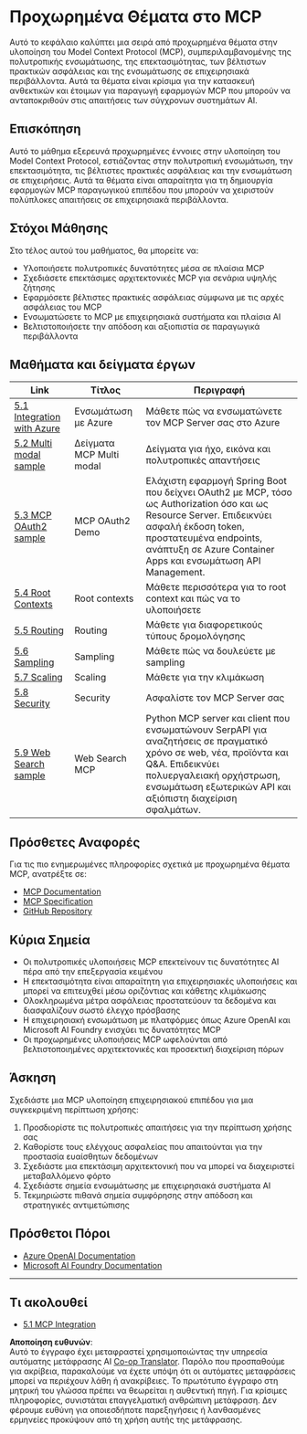 <!--
CO_OP_TRANSLATOR_METADATA:
{
  "original_hash": "494d87e1c4b9239c70f6a341fcc59a48",
  "translation_date": "2025-06-02T19:03:32+00:00",
  "source_file": "05-AdvancedTopics/README.md",
  "language_code": "el"
}
-->
# Προχωρημένα Θέματα στο MCP

Αυτό το κεφάλαιο καλύπτει μια σειρά από προχωρημένα θέματα στην υλοποίηση του Model Context Protocol (MCP), συμπεριλαμβανομένης της πολυτροπικής ενσωμάτωσης, της επεκτασιμότητας, των βέλτιστων πρακτικών ασφάλειας και της ενσωμάτωσης σε επιχειρησιακά περιβάλλοντα. Αυτά τα θέματα είναι κρίσιμα για την κατασκευή ανθεκτικών και έτοιμων για παραγωγή εφαρμογών MCP που μπορούν να ανταποκριθούν στις απαιτήσεις των σύγχρονων συστημάτων AI.

## Επισκόπηση

Αυτό το μάθημα εξερευνά προχωρημένες έννοιες στην υλοποίηση του Model Context Protocol, εστιάζοντας στην πολυτροπική ενσωμάτωση, την επεκτασιμότητα, τις βέλτιστες πρακτικές ασφάλειας και την ενσωμάτωση σε επιχειρήσεις. Αυτά τα θέματα είναι απαραίτητα για τη δημιουργία εφαρμογών MCP παραγωγικού επιπέδου που μπορούν να χειριστούν πολύπλοκες απαιτήσεις σε επιχειρησιακά περιβάλλοντα.

## Στόχοι Μάθησης

Στο τέλος αυτού του μαθήματος, θα μπορείτε να:

- Υλοποιήσετε πολυτροπικές δυνατότητες μέσα σε πλαίσια MCP
- Σχεδιάσετε επεκτάσιμες αρχιτεκτονικές MCP για σενάρια υψηλής ζήτησης
- Εφαρμόσετε βέλτιστες πρακτικές ασφάλειας σύμφωνα με τις αρχές ασφάλειας του MCP
- Ενσωματώσετε το MCP με επιχειρησιακά συστήματα και πλαίσια AI
- Βελτιστοποιήσετε την απόδοση και αξιοπιστία σε παραγωγικά περιβάλλοντα

## Μαθήματα και δείγματα έργων

| Link | Τίτλος | Περιγραφή |
|------|--------|-----------|
| [5.1 Integration with Azure](./mcp-integration/README.md) | Ενσωμάτωση με Azure | Μάθετε πώς να ενσωματώνετε τον MCP Server σας στο Azure |
| [5.2 Multi modal sample](./mcp-multi-modality/README.md) | Δείγματα MCP Multi modal | Δείγματα για ήχο, εικόνα και πολυτροπικές απαντήσεις |
| [5.3 MCP OAuth2 sample](../../../05-AdvancedTopics/mcp-oauth2-demo) | MCP OAuth2 Demo | Ελάχιστη εφαρμογή Spring Boot που δείχνει OAuth2 με MCP, τόσο ως Authorization όσο και ως Resource Server. Επιδεικνύει ασφαλή έκδοση token, προστατευμένα endpoints, ανάπτυξη σε Azure Container Apps και ενσωμάτωση API Management. |
| [5.4 Root Contexts](./mcp-root-contexts/README.md) | Root contexts | Μάθετε περισσότερα για το root context και πώς να το υλοποιήσετε |
| [5.5 Routing](./mcp-routing/README.md) | Routing | Μάθετε για διαφορετικούς τύπους δρομολόγησης |
| [5.6 Sampling](./mcp-sampling/README.md) | Sampling | Μάθετε πώς να δουλεύετε με sampling |
| [5.7 Scaling](./mcp-scaling/README.md) | Scaling | Μάθετε για την κλιμάκωση |
| [5.8 Security](./mcp-security/README.md) | Security | Ασφαλίστε τον MCP Server σας |
| [5.9 Web Search sample](./web-search-mcp/README.md) | Web Search MCP | Python MCP server και client που ενσωματώνουν SerpAPI για αναζητήσεις σε πραγματικό χρόνο σε web, νέα, προϊόντα και Q&A. Επιδεικνύει πολυεργαλειακή ορχήστρωση, ενσωμάτωση εξωτερικών API και αξιόπιστη διαχείριση σφαλμάτων. |

## Πρόσθετες Αναφορές

Για τις πιο ενημερωμένες πληροφορίες σχετικά με προχωρημένα θέματα MCP, ανατρέξτε σε:
- [MCP Documentation](https://modelcontextprotocol.io/)
- [MCP Specification](https://spec.modelcontextprotocol.io/)
- [GitHub Repository](https://github.com/modelcontextprotocol)

## Κύρια Σημεία

- Οι πολυτροπικές υλοποιήσεις MCP επεκτείνουν τις δυνατότητες AI πέρα από την επεξεργασία κειμένου
- Η επεκτασιμότητα είναι απαραίτητη για επιχειρησιακές υλοποιήσεις και μπορεί να επιτευχθεί μέσω οριζόντιας και κάθετης κλιμάκωσης
- Ολοκληρωμένα μέτρα ασφάλειας προστατεύουν τα δεδομένα και διασφαλίζουν σωστό έλεγχο πρόσβασης
- Η επιχειρησιακή ενσωμάτωση με πλατφόρμες όπως Azure OpenAI και Microsoft AI Foundry ενισχύει τις δυνατότητες MCP
- Οι προχωρημένες υλοποιήσεις MCP ωφελούνται από βελτιστοποιημένες αρχιτεκτονικές και προσεκτική διαχείριση πόρων

## Άσκηση

Σχεδιάστε μια MCP υλοποίηση επιχειρησιακού επιπέδου για μια συγκεκριμένη περίπτωση χρήσης:

1. Προσδιορίστε τις πολυτροπικές απαιτήσεις για την περίπτωση χρήσης σας
2. Καθορίστε τους ελέγχους ασφαλείας που απαιτούνται για την προστασία ευαίσθητων δεδομένων
3. Σχεδιάστε μια επεκτάσιμη αρχιτεκτονική που να μπορεί να διαχειριστεί μεταβαλλόμενο φόρτο
4. Σχεδιάστε σημεία ενσωμάτωσης με επιχειρησιακά συστήματα AI
5. Τεκμηριώστε πιθανά σημεία συμφόρησης στην απόδοση και στρατηγικές αντιμετώπισης

## Πρόσθετοι Πόροι

- [Azure OpenAI Documentation](https://learn.microsoft.com/en-us/azure/ai-services/openai/)
- [Microsoft AI Foundry Documentation](https://learn.microsoft.com/en-us/ai-services/)

---

## Τι ακολουθεί

- [5.1 MCP Integration](./mcp-integration/README.md)

**Αποποίηση ευθυνών**:  
Αυτό το έγγραφο έχει μεταφραστεί χρησιμοποιώντας την υπηρεσία αυτόματης μετάφρασης AI [Co-op Translator](https://github.com/Azure/co-op-translator). Παρόλο που προσπαθούμε για ακρίβεια, παρακαλούμε να έχετε υπόψη ότι οι αυτόματες μεταφράσεις μπορεί να περιέχουν λάθη ή ανακρίβειες. Το πρωτότυπο έγγραφο στη μητρική του γλώσσα πρέπει να θεωρείται η αυθεντική πηγή. Για κρίσιμες πληροφορίες, συνιστάται επαγγελματική ανθρώπινη μετάφραση. Δεν φέρουμε ευθύνη για οποιεσδήποτε παρεξηγήσεις ή λανθασμένες ερμηνείες προκύψουν από τη χρήση αυτής της μετάφρασης.